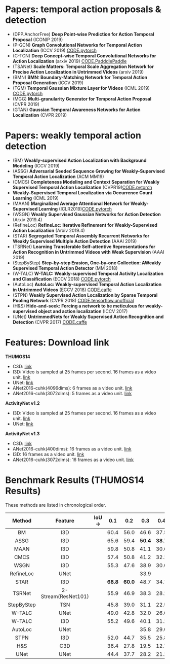 # Papers: temporal action proposals & detection
- (DPP.AnchorFree) **Deep Point-wise Prediction for Action Temporal Proposal** (ICONIP 2019)
- (P-GCN) **Graph Convolutional Networks for Temporal Action Localization** (ICCV 2019) [CODE.pytorch](https://github.com/Alvin-Zeng/PGCN)
- (C-TCN) **Deep Concept-wise Temporal Convolutional Networks for Action Localization** (arxiv 2019) [CODE.PadddlePaddle](https://github.com/PaddlePaddle/models/tree/develop/PaddleCV/PaddleVideo)
- (TSANet) **Scale Matters: Temporal Scale Aggregation Network for Precise Action Localization in Untrimmed Videos** (arxiv 2019)
- (BMN) **BMN: Boundary-Matching Network for Temporal Action Proposal Generation** (ICCV 2019)
- (TGM) **Temporal Gaussian Mixture Layer for Videos** (ICML 2019) [CODE.pytorch](https://github.com/piergiaj/tgm-icml19)
- (MGG) **Multi-granularity Generator for Temporal Action Proposal** (CVPR 2019)
- (GTAN) **Gaussian Temporal Awareness Networks for Action Localization** (CVPR 2019)

# Papers: weakly temporal action detection
- (BM) **Weakly-supervised Action Localization with Background Modeling** (ICCV 2019)
- (ASSG) **Adversarial Seeded Sequence Growing for Weakly-Supervised Temporal Action Localization** (ACM MM19)
- (CMCS) **Completeness Modeling and Context Separation for Weakly Supervised Temporal Action Localization** (CVPR19)[CODE.pytorch](https://github.com/Finspire13/CMCS-Temporal-Action-Localization)
- **Weakly-Supervised Temporal Localization via Occurrence Count Learning** (ICML 2019)
- (MAAN) **Marginalized Average Attentional Network for Weakly-Supervised Learning** (ICLR2019)[CODE.pytorch](https://github.com/yyuanad/MAAN)
- (WSGN) **Weakly Supervised Gaussian Networks for Action Detection** (Arxiv 2019.4) 
- (RefineLoc) **RefineLoc: Iterative Refinement for Weakly-Supervised Action Localization** (Arxiv 2019.4)
- (STAR) **Segregated Temporal Assembly Recurrent Networks for Weakly Supervised Multiple Action Detection** (AAAI 2019)
- (TSRNet) **Learning Transferable Self-attentive Representations for Action Recognition in Untrimmed Videos with Weak Supervision** (AAAI 2019)
- (StepByStep) **Step-by-step Erasion, One-by-one Collection: AWeakly Supervised Temporal Action Detector** (MM 2018)
- (W-TALC) **W-TALC: Weakly-supervised Temporal Activity Localization and Classification** (ECCV 2018) [CODE.pytorch](https://github.com/sujoyp/wtalc-pytorch)
- (AutoLoc) **AutoLoc: Weakly-supervised Temporal Action Localization in Untrimmed Videos** (ECCV 2018) [CODE.caffe](https://github.com/zhengshou/AutoLoc)
- (STPN) **Weakly Supervised Action Localization by Sparse Temporal Pooling Network** (CVPR 2018) [CODE.tensorflow.unofficial](https://github.com/bellos1203/STPN)
- (H&S) **Hide-and-seek: Forcing a network to be meticulous for weakly-supervised object and action localization** (ICCV 2017)
- (UNet) **UntrimmedNets for Weakly Supervised Action Recognition and Detection** (CVPR 2017) [CODE.caffe](https://github.com/wanglimin/UntrimmedNet)

# Features: Download link
**THUMOS14**
- C3D: [link](https://github.com/wzmsltw/BSN-boundary-sensitive-network/issues/24)
- I3D: Video is sampled at 25 frames per second. 16 frames as a video unit. [link](https://github.com/sujoyp/wtalc-pytorch)
- UNet: [link](https://github.com/zhengshou/AutoLoc)
- ANet2016-cuhk(4096dims): 6 frames as a video unit. [link](https://github.com/jiyanggao/CTAP)
- ANet2016-cuhk(3072dims): 5 frames as a video unit. [link](https://drive.google.com/open?id=1gCNYPf6Fxeht1HO3eIzuyj84gtbkPETx)

**ActivityNet v1.2**
- I3D: Video is sampled at 25 frames per second. 16 frames as a video unit. [link](https://github.com/sujoyp/wtalc-pytorch)
- UNet: [link](https://github.com/zhengshou/AutoLoc)

**ActivityNet v1.3**
- C3D: [link](http://activity-net.org/challenges/2016/download.html)
- ANet2016-cuhk(400dims): 16 frames as a video unit. [link](https://github.com/wzmsltw/BSN-boundary-sensitive-network) 
- I3D: 16 frames as a video unit. [link](https://github.com/Finspire13/CMCS-Temporal-Action-Localization)
- ANet2016-cuhk(3072dims): 16 frames as a video unit. [link](https://github.com/Finspire13/CMCS-Temporal-Action-Localization)

# Benchmark Results (THUMOS14 Results)
These methods are listed in chronological order.


| Method | Feature | IoU-> | 0.1 | 0.2 | 0.3   | 0.4    | 0.5    | 0.6    | 0.7 |
| :----: | :----: | :----:|:----:|:----:|:----:| :----: | :----: | :----: |:----:|
| BM| I3D |       | 60.4 | 56.0  | 46.6 | 37.5 | **26.8** |  **17.6**   |  **8.6**|
| ASSG| I3D |       | 65.6 | 59.4  | **50.4** | **38.7** | 25.4 |  15.0   |  6.6|
| MAAN | I3D |       | 59.8 | 50.8  | 41.1 | 30.6 | 20.3 |  12.0   |  6.9|
| CMCS | I3D |       | 57.4 | 50.8  | 41.2 | 32.1 | 23.1 |  15.0   |  7.0|
| WSGN | I3D |       | 55.3 | 47.6  | 38.9 | 30.0 | 21.1 |  13.9   |  8.3|
| RefineLoc | UNet |       |     |     |   33.9 |      |   22.1 |     |     6.1 |
| STAR      | I3D |       |  **68.8**|  **60.0**| 48.7|    34.7|   23.0 |     |      |
| TSRNet    | 2-Stream(ResNet101) |       |  55.9|  46.9| 38.3 |  28.1 |  18.6 | 11.0 |  5.59 |
| StepByStep    | TSN |       |  45.8| 39.0| 31.1 | 22.5 | 15.9 |  |   |
| W-TALC    | UNet |       |  49.0|  42.8| 32.0 | 26.0 | 18.8 |   |  6.2 |
| W-TALC    | I3D |       |  55.2|  49.6| 40.1 |  31.1 |  22.8 |   |  7.6 |
| AutoLoc    | UNet |       |  |   |35.8 |  29.0 | 21.2 |13.4 | 5.8 |
| STPN    |I3D |       |  52.0|  44.7| 35.5 |  25.8 |  16.9 | 9.9 |  4.3 |
| H&S    |C3D |       |  36.4|  27.8| 19.5 |  12.7 |  6.8|   |    |
| UNet    | UNet |       |  44.4|  37.7| 28.2 |  21.1 |  13.7 |   |    |

